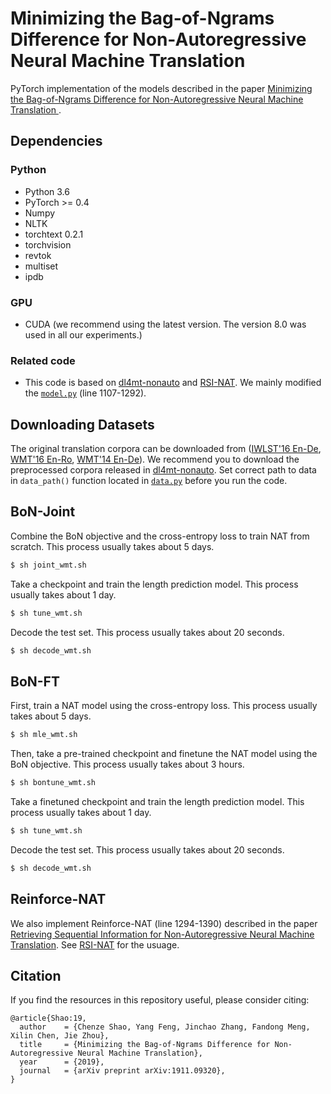 Minimizing the Bag-of-Ngrams Difference for Non-Autoregressive Neural Machine Translation
==================================
PyTorch implementation of the models described in the paper [Minimizing the Bag-of-Ngrams Difference for Non-Autoregressive Neural Machine Translation
](https://arxiv.org/pdf/1911.09320.pdf "Minimizing the Bag-of-Ngrams Difference for Non-Autoregressive Neural Machine Translation").

Dependencies
------------------
### Python
* Python 3.6
* PyTorch >= 0.4
* Numpy
* NLTK
* torchtext 0.2.1
* torchvision
* revtok
* multiset
* ipdb

### GPU
* CUDA (we recommend using the latest version. The version 8.0 was used in all our experiments.)

### Related code
* This code is based on [dl4mt-nonauto](https://github.com/nyu-dl/dl4mt-nonauto "dl4mt-nonauto") and [RSI-NAT](https://github.com/ictnlp/RSI-NAT "RSI-NAT"). We mainly modified the [`model.py`](https://github.com/ictnlp/BoN-NAT/blob/master/model.py "model.py") (line 1107-1292).

Downloading Datasets
------------------
The original translation corpora can be downloaded from ([IWLST'16 En-De](https://wit3.fbk.eu/), [WMT'16 En-Ro](http://www.statmt.org/wmt16/translation-task.html), [WMT'14 En-De](http://www.statmt.org/wmt14/translation-task.html)). We recommend you to download the preprocessed corpora released in [dl4mt-nonauto](https://github.com/nyu-dl/dl4mt-nonauto/tree/multigpu "dl4mt-nonauto").
Set correct path to data in `data_path()` function located in [`data.py`](https://github.com/ictnlp/BoN-NAT/blob/master/data.py) before you run the code.

BoN-Joint
------------------
Combine the BoN objective and the cross-entropy loss to train NAT from scratch. This process usually takes about 5 days.
```bash
$ sh joint_wmt.sh
```
Take a checkpoint and train the length prediction model. This process usually takes about 1 day.
```bash
$ sh tune_wmt.sh
```
Decode the test set. This process usually takes about 20 seconds. 
```bash
$ sh decode_wmt.sh
```


BoN-FT
------------------
First, train a NAT model using the cross-entropy loss. This process usually takes about 5 days.
```bash
$ sh mle_wmt.sh
```
Then, take a pre-trained checkpoint and finetune the NAT model using the BoN objective. This process usually takes about 3 hours.
```bash
$ sh bontune_wmt.sh
```
Take a finetuned checkpoint and train the length prediction model. This process usually takes about 1 day.
```bash
$ sh tune_wmt.sh
```
Decode the test set. This process usually takes about 20 seconds. 
```bash
$ sh decode_wmt.sh
```

Reinforce-NAT
------------------
We also implement Reinforce-NAT (line 1294-1390) described in the paper [Retrieving Sequential Information for Non-Autoregressive Neural Machine Translation](https://arxiv.org/abs/1906.09444 "Retrieving Sequential Information for Non-Autoregressive Neural Machine Translation"). See [RSI-NAT](https://github.com/ictnlp/RSI-NAT "RSI-NAT") for the usuage.

Citation
------------------
If you find the resources in this repository useful, please consider citing:
```
@article{Shao:19,
  author    = {Chenze Shao, Yang Feng, Jinchao Zhang, Fandong Meng, Xilin Chen, Jie Zhou},
  title     = {Minimizing the Bag-of-Ngrams Difference for Non-Autoregressive Neural Machine Translation},
  year      = {2019},
  journal   = {arXiv preprint arXiv:1911.09320},
}
```
